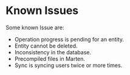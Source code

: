 # Known Issues

Some known Issue are:

- Operation progress is pending for an entity.
- Entity cannot be deleted.
- Inconsistency in the database.
- Precompiled files in Marten.
- Sync is syncing users twice or more times.